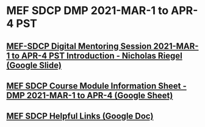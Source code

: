 #  MEF SDCP DMP 2021-MAR-1 to APR-4 PST

## [MEF-SDCP Digital Mentoring Session 2021-MAR-1 to APR-4 PST Introduction - Nicholas Riegel (Google Slide)](https://docs.google.com/presentation/d/1jWh1wfJTdAjhPyhCBkYnLpP-BcgX-4KZanWL9LS--Uk/edit?usp=sharing)

## [MEF SDCP Course Module Information Sheet - DMP 2021-MAR-1 to APR-4 (Google Sheet)](https://docs.google.com/spreadsheets/d/1vLa7EdezUNRMSo0GMtWGXZfS-afAOfXsVLgwhrz8Ofo/edit?usp=sharing)

## [MEF SDCP Helpful Links (Google Doc)](https://docs.google.com/document/d/1CEhzOy3CoO7A5GLpZ-TgOyks7mE6EZ4iq-6ft3hRnw0/edit?usp=sharing)
